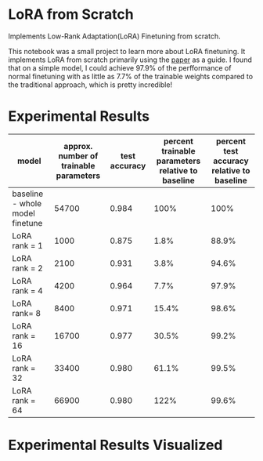# LoRA from Scratch
Implements Low-Rank Adaptation(LoRA) Finetuning from scratch. 

This notebook was a small project to learn more about LoRA finetuning. It implements LoRA from scratch primarily using the [paper](https://arxiv.org/abs/2106.09685) as a guide. I found that on a simple model, I could achieve 97.9% of the perfformance of normal finetuning with as little as 7.7% of the trainable weights compared to the traditional approach, which is pretty incredible!

# Experimental Results
| model                              |approx. number of trainable parameters  | test accuracy | percent trainable parameters relative to baseline | percent test accuracy relative to baseline |
|------------------------------------|----------------------------------------|---------------|---------------------------------------------------|--------------------------------------------|
| baseline - whole model finetune    | 54700                                  | 0.984         |                                              100% |                                       100% |
| LoRA rank = 1                      | 1000                                   | 0.875         |                                              1.8% |                                      88.9% |
| LoRA rank = 2                      | 2100                                   | 0.931         |                                              3.8% |                                      94.6% |
| LoRA rank = 4                      | 4200                                   | 0.964         |                                              7.7% |                                      97.9% |
| LoRA rank= 8                       | 8400                                   | 0.971         |                                             15.4% |                                      98.6% |
| LoRA rank = 16                     | 16700                                  | 0.977         |                                             30.5% |                                      99.2% |
| LoRA rank = 32                     | 33400                                  | 0.980         |                                             61.1% |                                      99.5% |
| LoRA rank = 64                     | 66900                                  | 0.980         |                                              122% |                                      99.6% |

# Experimental Results Visualized
